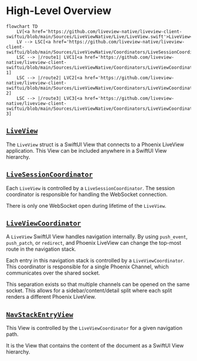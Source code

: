 # High-Level Overview

```mermaid
flowchart TD
    LV[<a href='https://github.com/liveview-native/liveview-client-swiftui/blob/main/Sources/LiveViewNative/Live/LiveView.swift'>LiveView</a>]
    LV --> LSC[<a href='https://github.com/liveview-native/liveview-client-swiftui/blob/main/Sources/LiveViewNative/Coordinators/LiveSessionCoordinator.swift'>LiveSessionCoordinator</a>]
    LSC --> |/route1| LVC1[<a href='https://github.com/liveview-native/liveview-client-swiftui/blob/main/Sources/LiveViewNative/Coordinators/LiveViewCoordinator.swift'>LiveViewCoordinator</a> 1]
    LSC --> |/route2| LVC2[<a href='https://github.com/liveview-native/liveview-client-swiftui/blob/main/Sources/LiveViewNative/Coordinators/LiveViewCoordinator.swift'>LiveViewCoordinator</a> 2]
    LSC --> |/route3| LVC3[<a href='https://github.com/liveview-native/liveview-client-swiftui/blob/main/Sources/LiveViewNative/Coordinators/LiveViewCoordinator.swift'>LiveViewCoordinator</a> 3]
```

## [`LiveView`](https://github.com/liveview-native/liveview-client-swiftui/blob/main/Sources/LiveViewNative/Live/LiveView.swift)
The `LiveView` struct is a SwiftUI View that connects to a Phoenix LiveView application. This View can be included anywhere in a SwiftUI View hierarchy.

## [`LiveSessionCoordinator`](https://github.com/liveview-native/liveview-client-swiftui/blob/main/Sources/LiveViewNative/Coordinators/LiveSessionCoordinator.swift)
Each `LiveView` is controlled by a `LiveSessionCoordinator`. The session coordinator is responsible for handling the WebSocket connection.

There is only one WebSocket open during lifetime of the `LiveView`.

## [`LiveViewCoordinator`](https://github.com/liveview-native/liveview-client-swiftui/blob/main/Sources/LiveViewNative/Coordinators/LiveViewCoordinator.swift)
A `LiveView` SwiftUI View handles navigation internally. By using `push_event`, `push_patch`, or `redirect`, and Phoenix LiveView can change the top-most route in the navigation stack.

Each entry in this navigation stack is controlled by a `LiveViewCoordinator`. This coordinator is responsible for a single Phoenix Channel, which communicates over the shared socket.

This separation exists so that multiple channels can be opened on the same socket. This allows for a sidebar/content/detail split where each split renders a different Phoenix LiveView.

## [`NavStackEntryView`](https://github.com/liveview-native/liveview-client-swiftui/blob/main/Sources/LiveViewNative/NavStackEntryView.swift)
This View is controlled by the `LiveViewCoordinator` for a given navigation path.

It is the View that contains the content of the document as a SwiftUI View hierarchy.